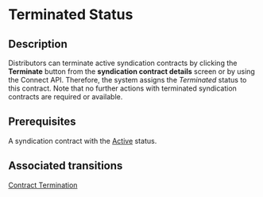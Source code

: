 # Terminated Status 
## Description
Distributors can terminate active syndication contracts by clicking the **Terminate** button from the **syndication contract details** screen or by using the Connect API. Therefore, the system assigns the *Terminated* status to this contract. Note that no further actions with terminated syndication contracts are required or available.
## Prerequisites
A syndication contract with the [Active](s-c-active.html) status.
## Associated transitions
[Contract Termination](t-4-act-terminated.html)

